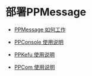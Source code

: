 # 部署PPMessage

* [PPMessage 如何工作](./how-ppmessage-work.md)

* [PPConsole 使用说明](./ppconsole/README.md)

* [PPKefu 使用说明](./ppkefu/README.md)

* [PPCom 使用说明](./ppcom/README.md)
